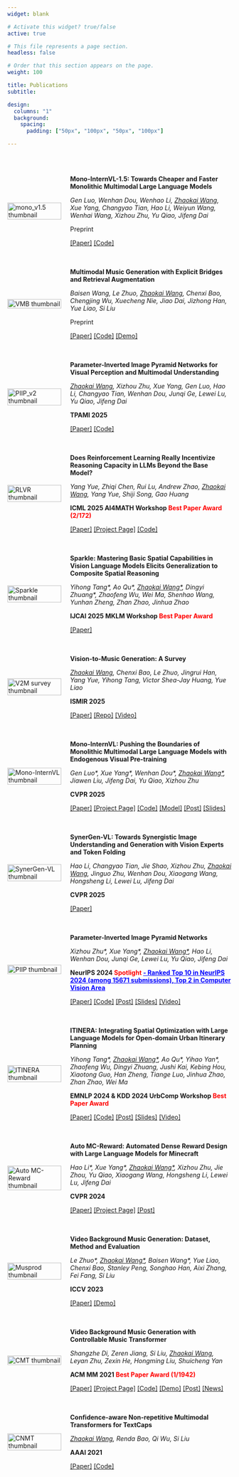 ```yaml
---
widget: blank

# Activate this widget? true/false
active: true

# This file represents a page section.
headless: false

# Order that this section appears on the page.
weight: 100

title: Publications
subtitle:

design:
  columns: "1"
  background:
    spacing:
      padding: ["50px", "100px", "50px", "100px"]

---
```


<br>
<br>

<div class="publication-list">




<div class="publication-item" style="display: flex; align-items: center; margin-bottom: 20px;">
    <div class="publication-image" style="flex:1; max-width: 400px;">
      <img src="pub_imgs/mono_v1.5.jpg" alt="mono_v1.5 thumbnail" style="width: 100%; height: auto;" />
    </div>
    <div class="publication-text" style="flex:3;  margin-left: 20px;">
      <p><strong>Mono-InternVL-1.5: Towards Cheaper and Faster Monolithic Multimodal Large Language Models</strong></p>
      <p><em>Gen Luo, Wenhan Dou, Wenhao Li, <u>Zhaokai Wang</u>, Xue Yang, Changyao Tian, Hao Li, Weiyun Wang, Wenhai Wang, Xizhou Zhu, Yu Qiao, Jifeng Dai</em></p>
      <p>Preprint</p>
      <p><a href="https://arxiv.org/abs/2507.12566">[Paper]</a> <a href="https://github.com/OpenGVLab/mono-internvl">[Code]</a></p>
    </div>
  </div>


 <div class="publication-item" style="display: flex; align-items: center; margin-bottom: 20px;">
    <div class="publication-image" style="flex:1; max-width: 400px;">
      <img src="pub_imgs/vmb.png" alt="VMB thumbnail" style="width: 100%; height: auto;" />
    </div>
    <div class="publication-text" style="flex:3;  margin-left: 20px;">
      <p><strong>Multimodal Music Generation with Explicit Bridges and Retrieval Augmentation</strong></p>
      <p><em>Baisen Wang, Le Zhuo, <u>Zhaokai Wang</u>, Chenxi Bao, Chengjing Wu, Xuecheng Nie, Jiao Dai, Jizhong Han, Yue Liao, Si Liu</em></p>
      <p>Preprint</p>
      <p><a href="https://arxiv.org/abs/2412.09428">[Paper]</a> <a href="https://github.com/wbs2788/VMB">[Code]</a> <a href="https://wzk1015.github.io/vmb/">[Demo]</a></p>
    </div>
  </div>

<div class="publication-item" style="display: flex; align-items: center; margin-bottom: 20px;">
    <div class="publication-image" style="flex:1; max-width: 400px;">
      <img src="pub_imgs/piip_v2.jpg" alt="PIIP_v2 thumbnail" style="width: 100%; height: auto;" />
    </div>
    <div class="publication-text" style="flex:3;  margin-left: 20px;">
      <p><strong>Parameter-Inverted Image Pyramid Networks for Visual Perception and Multimodal Understanding</strong></p>
      <p><em><u>Zhaokai Wang</u>, Xizhou Zhu, Xue Yang, Gen Luo, Hao Li, Changyao Tian, Wenhan Dou, Junqi Ge, Lewei Lu, Yu Qiao, Jifeng Dai</em></p>
      <p><strong>TPAMI 2025</strong></p>
      <p><a href="https://arxiv.org/abs/2501.07783">[Paper]</a> <a href="https://github.com/OpenGVLab/PIIP">[Code]</a></p>
    </div>
  </div>

<div class="publication-item" style="display: flex; align-items: center; margin-bottom: 20px;">
    <div class="publication-image" style="flex:1; max-width: 400px;">
      <img src="pub_imgs/rlvr.jpg" alt="RLVR thumbnail" style="width: 100%; height: auto;" />
    </div>
    <div class="publication-text" style="flex:3;  margin-left: 20px;">
      <p><strong>Does Reinforcement Learning Really Incentivize Reasoning Capacity in LLMs Beyond the Base Model?</strong></p>
      <p><em>Yang Yue, Zhiqi Chen, Rui Lu, Andrew Zhao, <u>Zhaokai Wang</u>, Yang Yue, Shiji Song, Gao Huang</em></p>
      <p><strong>ICML 2025 AI4MATH Workshop <span style="color: #ff0000;">Best Paper Award (2/172)</span></strong></p>
      <p><a href="https://arxiv.org/abs/2504.13837">[Paper]</a> <a href="https://limit-of-rlvr.github.io/">[Project Page]</a> <a href="https://github.com/LeapLabTHU/limit-of-RLVR">[Code]</a></p>
    </div>
 </div>
  <div class="publication-item" style="display: flex; align-items: center; margin-bottom: 20px;">
    <div class="publication-image" style="flex:1; max-width: 400px;">
      <img src="pub_imgs/sparkle.jpg" alt="Sparkle thumbnail" style="width: 100%; height: auto;" />
    </div>
    <div class="publication-text" style="flex:3;  margin-left: 20px;">
      <p><strong>Sparkle: Mastering Basic Spatial Capabilities in Vision Language Models Elicits Generalization to Composite Spatial Reasoning</strong></p>
      <p><em>Yihong Tang*, Ao Qu*, <u>Zhaokai Wang*</u>, Dingyi Zhuang*, Zhaofeng Wu, Wei Ma, Shenhao Wang, Yunhan Zheng, Zhan Zhao, Jinhua Zhao</em></p>
      <p><strong>IJCAI 2025 MKLM Workshop <span style="color: #ff0000;">Best Paper Award</span></strong></p>
      <p><a href="https://arxiv.org/abs/2410.16162">[Paper]</a></p>
    </div>
  </div>

  <div class="publication-item" style="display: flex; align-items: center; margin-bottom: 20px;">
    <div class="publication-image" style="flex:1; max-width: 400px;">
      <img src="pub_imgs/v2m-survey.jpg" alt="V2M survey thumbnail" style="width: 100%; height: auto;" />
    </div>
    <div class="publication-text" style="flex:3;  margin-left: 20px;">
      <p><strong>Vision-to-Music Generation: A Survey</strong></p>
      <p><em><u>Zhaokai Wang</u>, Chenxi Bao, Le Zhuo, Jingrui Han, Yang Yue, Yihong Tang, Victor Shea-Jay Huang, Yue Liao</em></p>
      <p><strong>ISMIR 2025</strong></p>
      <p><a href="https://arxiv.org/abs/2503.21254">[Paper]</a> <a href="https://github.com/wzk1015/Awesome-Vision-to-Music-Generation">[Repo]</a> <a href="https://www.youtube.com/watch?v=JwV05mMlOG0">[Video]</a></p>
    </div>
  </div>



  <div class="publication-item" style="display: flex; align-items: center; margin-bottom: 20px;">
    <div class="publication-image" style="flex:1; max-width: 400px;">
      <img src="pub_imgs/mono-internvl.png" alt="Mono-InternVL thumbnail" style="width: 100%; height: auto;" />
    </div>
    <div class="publication-text" style="flex:3;  margin-left: 20px;">
      <p><strong>Mono-InternVL: Pushing the Boundaries of Monolithic Multimodal Large Language Models with Endogenous Visual Pre-training</strong></p>
      <p><em>Gen Luo*, Xue Yang*, Wenhan Dou*, <u>Zhaokai Wang*</u>, Jiawen Liu, Jifeng Dai, Yu Qiao, Xizhou Zhu</em></p>
      <p><strong>CVPR 2025</strong></p>
      <p><a href="https://arxiv.org/abs/2410.08202">[Paper]</a> <a href="https://internvl.github.io/blog/2024-10-10-Mono-InternVL/">[Project Page]</a> <a href="https://github.com/OpenGVLab/Mono-InternVL">[Code]</a> <a href="https://huggingface.co/collections/OpenGVLab/mono-internvl-6707cb402afb22f1e29f4d2b">[Model]</a> <a href="https://mp.weixin.qq.com/s/FmjG0Gp5ow7mm2Vzd9ppPg">[Post]</a> <a href="https://www.wzk.plus/slides/Mono-InternVL_talk.pdf)">[Slides]</a></p>
    </div>
  </div>

  <div class="publication-item" style="display: flex; align-items: center; margin-bottom: 20px;">
    <div class="publication-image" style="flex:1; max-width: 400px;">
      <img src="pub_imgs/synergen.jpg" alt="SynerGen-VL thumbnail" style="width: 100%; height: auto;" />
    </div>
    <div class="publication-text" style="flex:3;  margin-left: 20px;">
      <p><strong>SynerGen-VL: Towards Synergistic Image Understanding and Generation with Vision Experts and Token Folding</strong></p>
      <p><em>Hao Li, Changyao Tian, Jie Shao, Xizhou Zhu, <u>Zhaokai Wang</u>, Jinguo Zhu, Wenhan Dou, Xiaogang Wang, Hongsheng Li, Lewei Lu, Jifeng Dai</em></p>
      <p><strong>CVPR 2025</strong></p>
      <p><a href="https://arxiv.org/abs/2412.09604">[Paper]</a></p>
    </div>
  </div>
  

  <div class="publication-item" style="display: flex; align-items: center; margin-bottom: 20px;">
    <div class="publication-image" style="flex:1; max-width: 400px;">
      <img src="pub_imgs/piip.png" alt="PIIP thumbnail" style="width: 100%; height: auto;" />
    </div>
    <div class="publication-text" style="flex:3;  margin-left: 20px;">
      <p><strong>Parameter-Inverted Image Pyramid Networks</strong></p>
      <p><em>Xizhou Zhu*, Xue Yang*, <u>Zhaokai Wang*</u>, Hao Li, Wenhan Dou, Junqi Ge, Lewei Lu, Yu Qiao, Jifeng Dai</em></p>
      <p><strong>NeurIPS 2024 <span style="color: #ff0000;">Spotlight</span> <a href="https://papercopilot.com/statistics/neurips-statistics/neurips-2024-statistics/" style="color: #0000ff;">- Ranked Top 10 in NeurIPS 2024 (among 15671 submissions), Top 2 in Computer Vision Area</a></strong></p>
      <p><a href="https://arxiv.org/abs/2406.04330">[Paper]</a> <a href="https://github.com/OpenGVLab/PIIP">[Code]</a> <a href="https://zhuanlan.zhihu.com/p/705734540">[Post]</a> <a href="https://www.wzk.plus/slides/PIIP_slides.pdf">[Slides]</a> <a href="https://youtu.be/Kdh3CNp8bfg">[Video]</a></p>
    </div>
  </div>



  <div class="publication-item" style="display: flex; align-items: center; margin-bottom: 20px;">
    <div class="publication-image" style="flex:1; max-width: 400px;">
      <img src="pub_imgs/itinera2.jpg" alt="ITINERA thumbnail" style="width: 100%; height: auto;" />
    </div>
    <div class="publication-text" style="flex:3;  margin-left: 20px;">
      <p><strong>ITINERA: Integrating Spatial Optimization with Large Language Models for Open-domain Urban Itinerary Planning</strong></p>
      <p><em>Yihong Tang*, <u>Zhaokai Wang*</u>, Ao Qu*, Yihao Yan*, Zhaofeng Wu, Dingyi Zhuang, Jushi Kai, Kebing Hou, Xiaotong Guo, Han Zheng, Tiange Luo, Jinhua Zhao, Zhan Zhao, Wei Ma</em></p>
      <p><strong>EMNLP 2024 & KDD 2024 UrbComp Workshop <span style="color: #ff0000;">Best Paper Award</span></strong></p>
      <p><a href="https://arxiv.org/abs/2402.07204">[Paper]</a> <a href="https://github.com/YihongT/ITINERA">[Code]</a> <a href="https://mp.weixin.qq.com/s/44mtENyqrHiNEEcWS61COg">[Post]</a> <a href="https://s3.amazonaws.com/pf-user-files-01/u-59356/uploads/2024-10-27/lk23u3q/PRE_EMNLP_ITINERA.pdf">[Slides]</a> <a href="https://s3.amazonaws.com/pf-user-files-01/u-59356/uploads/2024-10-27/iw03u0v/PRE_video.mp4">[Video]</a></p>
    </div>
  </div>




  <div class="publication-item" style="display: flex; align-items: center; margin-bottom: 20px;">
    <div class="publication-image" style="flex:1; max-width: 400px;">
      <img src="pub_imgs/auto_mc_reward.png" alt="Auto MC-Reward thumbnail" style="width: 100%; height: auto;" />
    </div>
    <div class="publication-text" style="flex:3;  margin-left: 20px;">
      <p><strong>Auto MC-Reward: Automated Dense Reward Design with Large Language Models for Minecraft</strong></p>
      <p><em>Hao Li*, Xue Yang*, <u>Zhaokai Wang*</u>, Xizhou Zhu, Jie Zhou, Yu Qiao, Xiaogang Wang, Hongsheng Li, Lewei Lu, Jifeng Dai</em></p>
      <p><strong>CVPR 2024</strong></p>
      <p><a href="https://arxiv.org/abs/2312.09238">[Paper]</a> <a href="https://yangxue0827.github.io/auto_mc-reward.html">[Project Page]</a> <a href="https://mp.weixin.qq.com/s/P2yCkUKnqYFJiY9bDtppLQ">[Post]</a></p>
    </div>
  </div>


  <div class="publication-item" style="display: flex; align-items: center; margin-bottom: 20px;">
    <div class="publication-image" style="flex:1; max-width: 400px;">
      <img src="pub_imgs/musprod.png" alt="Musprod thumbnail" style="width: 100%; height: auto;" />
    </div>
    <div class="publication-text" style="flex:3;  margin-left: 20px;">
      <p><strong>Video Background Music Generation: Dataset, Method and Evaluation</strong></p>
      <p><em>Le Zhuo*, <u>Zhaokai Wang*</u>, Baisen Wang*, Yue Liao, Chenxi Bao, Stanley Peng, Songhao Han, Aixi Zhang, Fei Fang, Si Liu</em></p>
      <p><strong>ICCV 2023</strong></p>
      <p><a href="https://arxiv.org/abs/2211.11248">[Paper]</a> <a href="https://drive.google.com/drive/folders/1ASY44xqWGZgKkcHhpzWlOhIbUIMe_epQ?usp=sharing">[Demo]</a></p>
    </div>
  </div>



  <div class="publication-item" style="display: flex; align-items: center; margin-bottom: 20px;">
    <div class="publication-image" style="flex:1; max-width: 400px;">
      <img src="pub_imgs/cmt.png" alt="CMT thumbnail" style="width: 100%; height: auto;" />
    </div>
    <div class="publication-text" style="flex:3;  margin-left: 20px;">
      <p><strong>Video Background Music Generation with Controllable Music Transformer</strong></p>
      <p><em>Shangzhe Di, Zeren Jiang, Si Liu, <u>Zhaokai Wang</u>, Leyan Zhu, Zexin He, Hongming Liu, Shuicheng Yan</em></p>
      <p><strong>ACM MM 2021 <span style="color: #ff0000;">Best Paper Award (1/1942)</span></strong></p>
      <p><a href="https://arxiv.org/abs/2111.08380">[Paper]</a> <a href="https://wzk1015.github.io/cmt/">[Project Page]</a> <a href="https://github.com/wzk1015/video-bgm-generation">[Code]</a> <a href="https://colab.research.google.com/github/wzk1015/video-bgm-generation/blob/main/CMT.ipynb">[Demo]</a> <a href="https://mp.weixin.qq.com/s/2aFgIq4-zA9tlgGSNuxzWg">[Post]</a> <a href="https://news.buaa.edu.cn/info/1005/54971.htm">[News]</a></p>
    </div>
  </div>



  <div class="publication-item" style="display: flex; align-items: center; margin-bottom: 20px;">
    <div class="publication-image" style="flex:1; max-width: 400px;">
      <img src="pub_imgs/cnmt.png" alt="CNMT thumbnail" style="width: 100%; height: auto;" />
    </div>
    <div class="publication-text" style="flex:3;  margin-left: 20px;">
      <p><strong>Confidence-aware Non-repetitive Multimodal Transformers for TextCaps</strong></p>
      <p><em><u>Zhaokai Wang</u>, Renda Bao, Qi Wu, Si Liu</em></p>
      <p><strong>AAAI 2021</strong></p>
      <p><a href="https://arxiv.org/abs/2012.03662">[Paper]</a> <a href="https://github.com/wzk1015/CNMT">[Code]</a></p>
    </div>
  </div>
